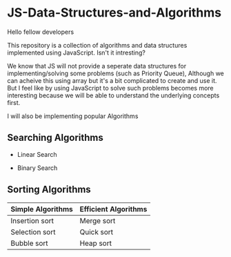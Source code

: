 # JS-Data-Structures-and-Algorithms

Hello fellow developers

This repository is a collection of algorithms and data structures implemented using JavaScript. Isn't it intresting? 

We know that JS will not provide a seperate data structures for implementing/solving some problems (such as Priority Queue), Although we can acheive this using array but it's a bit complicated to create and use it. But I feel like by using JavaScript to solve such problems becomes more interesting because we will be able to understand the underlying concepts first.

I will also be implementing popular Algorithms

## Searching Algorithms
- Linear Search
* Binary Search

## Sorting Algorithms 
| Simple Algorithms  | Efficient Algorithms |
| -------------------| ---------------------|
| Insertion sort     | Merge sort           |
| Selection sort     | Quick sort           |
| Bubble sort        | Heap sort            |
